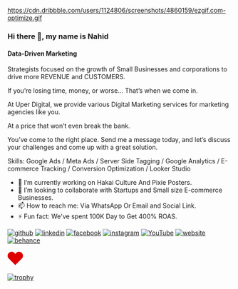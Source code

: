 https://cdn.dribbble.com/users/1124806/screenshots/4860159/ezgif.com-optimize.gif
### Hi there 👋, my name is Nahid
#### Data-Driven Marketing

Strategists focused on the growth of Small Businesses and corporations to drive more REVENUE and CUSTOMERS. 

If you’re losing time, money, or worse... That’s when we come in. 

At Uper Digital, we provide various Digital Marketing services for marketing agencies like you. 

At a price that won’t even break the bank.

You’ve come to the right place. Send me a message today, and let’s discuss your challenges and come up with a great solution.

Skills: Google Ads / Meta Ads / Server Side Tagging / Google Analytics / E-commerce Tracking / Conversion Optimization / Looker Studio

- 🔭 I’m currently working on Hakai Culture And Pixie Posters. 
- 👯 I’m looking to collaborate with Startups and Small size E-commerce Businesses. 
- 📫 How to reach me: Via WhatsApp Or Email and Social Link. 
- ⚡ Fun fact: We've spent 100K Day to Get 400% ROAS. 


[<img src='https://cdn.jsdelivr.net/npm/simple-icons@3.0.1/icons/github.svg' alt='github' height='40'>](https://github.com/https://github.com/hasanshahrearnahid/)  [<img src='https://cdn.jsdelivr.net/npm/simple-icons@3.0.1/icons/linkedin.svg' alt='linkedin' height='40'>](https://www.linkedin.com/in/https://www.linkedin.com/in/hasanshahrearnahid//)  [<img src='https://cdn.jsdelivr.net/npm/simple-icons@3.0.1/icons/facebook.svg' alt='facebook' height='40'>](https://www.facebook.com/https://www.linkedin.com/in/hasanshahrearnahid/)  [<img src='https://cdn.jsdelivr.net/npm/simple-icons@3.0.1/icons/instagram.svg' alt='instagram' height='40'>](https://www.instagram.com/https://www.instagram.com/hasanshahrearnahid//)  [<img src='https://cdn.jsdelivr.net/npm/simple-icons@3.0.1/icons/youtube.svg' alt='YouTube' height='40'>](https://www.youtube.com/channel/https://www.youtube.com/channel/UCVHEG2X2qm2IGACYhWFwd0w)  [<img src='https://cdn.jsdelivr.net/npm/simple-icons@3.0.1/icons/icloud.svg' alt='website' height='40'>](https://uperdigital.com)  [<img src='https://cdn.jsdelivr.net/npm/simple-icons@3.0.1/icons/behance.svg' alt='behance' height='40'>](https://www.behance.net/nahidkhan60)  

<a href='https://docs.github.com/en/github/supporting-the-open-source-community-with-github-sponsors'><img src='https://raw.githubusercontent.com/acervenky/animated-github-badges/master/assets/sponsorbadge.gif' width='35' height='35'></a> 

[![trophy](https://github-profile-trophy.vercel.app/?username=https://github.com/hasanshahrearnahid/)](https://github.com/ryo-ma/github-profile-trophy)

